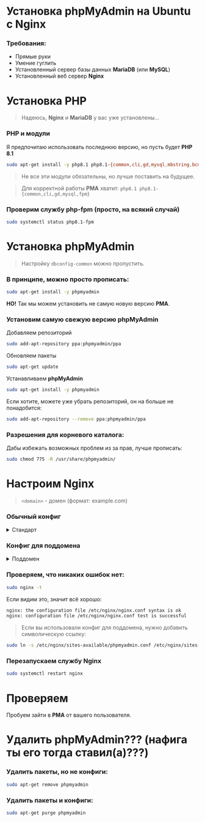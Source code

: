 # Установка phpMyAdmin на Ubuntu с Nginx

### Требования:

- Прямые руки
- Умение гуглить
- Установленный сервер базы данных **MariaDB** (или **MySQL**)
- Установленный веб сервер **Nginx**

# Установка PHP

> Надеюсь, **Nginx** и **MariaDB** у вас уже установлены...

### **PHP** и модули

Я предпочитаю использовать последнюю версию, но пусть будет **PHP 8.1**

```bash
sudo apt-get install -y php8.1 php8.1-{common,cli,gd,mysql,mbstring,bcmath,xml,fpm,curl,zip,pdo}
```

> Не все эти модули обязательны, но лучше поставить на будущее.

> Для корректной работы **PMA** хватит: `php8.1 php8.1-{common,cli,gd,mysql,fpm}`

### Проверим службу **php-fpm** (просто, на всякий случай)

```bash
sudo systemctl status php8.1-fpm
```

# Установка **phpMyAdmin**

> Настройку `dbconfig-common` можно пропустить.

### В принципе, можно просто прописать:

```bash
sudo apt-get install -y phpmyadmin
```

**НО!** Так мы можем установить не самую новую версию **PMA**.

### Установим самую свежую версию **phpMyAdmin**

Добавляем репозиторий

```bash
sudo add-apt-repository ppa:phpmyadmin/ppa
```

Обновляем пакеты

```bash
sudo apt-get update
```

Устанавливаем **phpMyAdmin**

```bash
sudo apt-get install -y phpmyadmin
```

Если хотите, можете уже убрать репозиторий, он на больше не понадобится:

```bash
sudo add-apt-repository --remove ppa:phpmyadmin/ppa
```

### Разрешения для корневого каталога:

Дабы избежать возможных проблем из за прав, лучше прописать:

```bash
sudo chmod 775 -R /usr/share/phpmyadmin/
```

# Настроим Nginx

> `<domain>` - домен (формат: example.com)

### Обычный конфиг

<details>
<summary>Стандарт</summary>

Идём в `/etc/nginx/sites-available/default` и ищем блок:

```nginx
    #location ~ \.php$ {
    #        include snippets/fastcgi-php.conf;
    #
    #       # With php-fpm (or other unix sockets):
    #        fastcgi_pass unix:/run/php/php7.4-fpm.sock;
    #       # With php-cgi (or other tcp sockets):
    #        fastcgi_pass 127.0.0.1:9000;
    #}
```

Убираем комментарии у строчек:

- location ~ \.php$ {
- include snippets/fastcgi-php.conf;
- fastcgi_pass unix:/run/php/php7.4-fpm.sock;
- fastcgi_pass 127.0.0.1:9000;
- }

И заменяем `unix:/run/php/php7.4-fpm.sock;` на `unix:/run/php/php8.1-fpm.sock;` (или другой версии, если у вас **php** не **8.1**)

### А дальше?

Сделаем символическую ссылку **PMA** на наш сайт, чтобы она была доступна по `<domain_or_ip>/phpmyadmin`:

```bash
sudo ln -s /usr/share/phpmyadmin /var/www/html/phpmyadmin
```

</details>

### Конфиг для поддомена

<details>
<summary>Поддомен</summary>

> Конфиг не учитывает наличие SSL сертификата!

Создаём **Nginx** конфиг для нашей **phpMyAdmin**:

```bash
sudo nano /etc/nginx/sites-available/phpmyadmin.conf
```

И вставляем это (не забудьте поменять домен):

```nginx
server {
    listen 80;
    server_name pma.<domain>;

    # Поскольку мы на поддомене, корнем будет папка с самим PMA
    root /usr/share/phpmyadmin;
    index index.php;

    location / {
        try_files $uri $uri/ /index.php?$args;
    }

    location ~ \.php$ {
        include snippets/fastcgi-php.conf;
        fastcgi_pass unix:/run/php/php8.1-fpm.sock;

        # With php-cgi (or other tcp sockets):
        # fastcgi_pass 127.0.0.1:9000;
    }

    location ~ /\.ht {
        deny all;
    }

    location ~* \.(js|css|png|jpg|jpeg|gif|ico)$ {
        expires max;
        log_not_found off;
    }
}
```

</details>

### Проверяем, что никаких ошибок нет:

```bash
sudo nginx -t
```

Если видим это, значит всё хорошо:

```bash
nginx: the configuration file /etc/nginx/nginx.conf syntax is ok
nginx: configuration file /etc/nginx/nginx.conf test is successful
```

> Если вы использовали конфиг для поддомена, нужно добавить символическую ссылку:

```bash
sudo ln -s /etc/nginx/sites-available/phpmyadmin.conf /etc/nginx/sites-enabled/phpmyadmin.conf
```

### Перезапускаем службу **Nginx**

```bash
sudo systemctl restart nginx
```

# Проверяем

Пробуем зайти в **PMA** от вашего пользователя.

# Удалить **phpMyAdmin**??? (нафига ты его тогда ставил(а)???)

### Удалить пакеты, но не конфиги:

```bash
sudo apt-get remove phpmyadmin
```

### Удалить пакеты и конфиги:

```bash
sudo apt-get purge phpmyadmin
```
